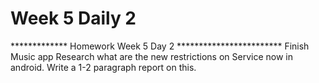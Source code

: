 # Week 5 Daily 2

*************  Homework Week 5 Day 2 ************************
Finish Music app
Research what are the new restrictions on Service now in android.  Write a 1-2 paragraph report on this.
